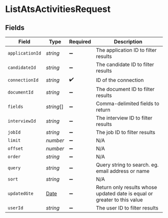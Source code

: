 # ListAtsActivitiesRequest


## Fields

| Field                                                                                         | Type                                                                                          | Required                                                                                      | Description                                                                                   |
| --------------------------------------------------------------------------------------------- | --------------------------------------------------------------------------------------------- | --------------------------------------------------------------------------------------------- | --------------------------------------------------------------------------------------------- |
| `applicationId`                                                                               | *string*                                                                                      | :heavy_minus_sign:                                                                            | The application ID to filter results                                                          |
| `candidateId`                                                                                 | *string*                                                                                      | :heavy_minus_sign:                                                                            | The candidate ID to filter results                                                            |
| `connectionId`                                                                                | *string*                                                                                      | :heavy_check_mark:                                                                            | ID of the connection                                                                          |
| `documentId`                                                                                  | *string*                                                                                      | :heavy_minus_sign:                                                                            | The document ID to filter results                                                             |
| `fields`                                                                                      | *string*[]                                                                                    | :heavy_minus_sign:                                                                            | Comma-delimited fields to return                                                              |
| `interviewId`                                                                                 | *string*                                                                                      | :heavy_minus_sign:                                                                            | The interview ID to filter results                                                            |
| `jobId`                                                                                       | *string*                                                                                      | :heavy_minus_sign:                                                                            | The job ID to filter results                                                                  |
| `limit`                                                                                       | *number*                                                                                      | :heavy_minus_sign:                                                                            | N/A                                                                                           |
| `offset`                                                                                      | *number*                                                                                      | :heavy_minus_sign:                                                                            | N/A                                                                                           |
| `order`                                                                                       | *string*                                                                                      | :heavy_minus_sign:                                                                            | N/A                                                                                           |
| `query`                                                                                       | *string*                                                                                      | :heavy_minus_sign:                                                                            | Query string to search. eg. email address or name                                             |
| `sort`                                                                                        | *string*                                                                                      | :heavy_minus_sign:                                                                            | N/A                                                                                           |
| `updatedGte`                                                                                  | [Date](https://developer.mozilla.org/en-US/docs/Web/JavaScript/Reference/Global_Objects/Date) | :heavy_minus_sign:                                                                            | Return only results whose updated date is equal or greater to this value                      |
| `userId`                                                                                      | *string*                                                                                      | :heavy_minus_sign:                                                                            | The user ID to filter results                                                                 |